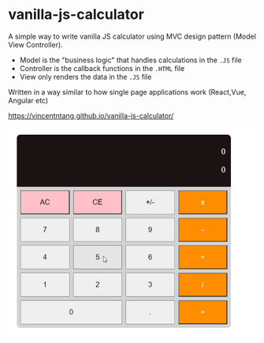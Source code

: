 # vanilla-js-calculator

A simple way to write vanilla JS calculator using MVC design pattern (Model View Controller).

- Model is the "business logic" that handles calculations in the `.JS` file
- Controller is the callback functions in the `.HTML` file
- View only renders the data in the `.JS` file

Written in a way similar to how single page applications work (React,Vue, Angular etc)

https://vincentntang.github.io/vanilla-js-calculator/

![](2020-07-25_13-37-04.gif)
